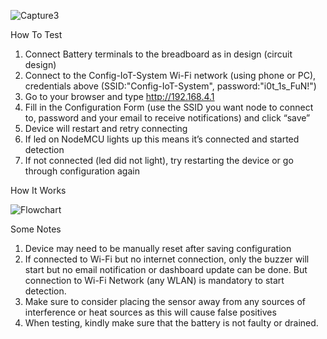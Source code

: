 
![Capture3](https://github.com/user-attachments/assets/030f977b-37d4-4033-9435-96efa15aa4c3)


How To Test
1)	Connect Battery terminals to the breadboard as in design (circuit design)
2)	Connect to the Config-IoT-System Wi-Fi network (using phone or PC), credentials above (SSID:"Config-IoT-System", password:"i0t_1s_FuN!")
3)	Go to your browser and type http://192.168.4.1 
4)	Fill in the Configuration Form (use the SSID you want node to connect to, password and your email to receive notifications) and click “save”
5)	Device will restart and retry connecting 
6)	If led on NodeMCU lights up this means it’s connected and started detection
7)	If not connected (led did not light), try restarting the device or go through configuration again


How It Works

![Flowchart](https://github.com/user-attachments/assets/c3a76ccc-593f-4268-b75c-370ec99a97ea)

Some Notes
1) Device may need to be manually reset after saving configuration
2) If connected to Wi-Fi but no internet connection, only the buzzer will start but no email
notification or dashboard update can be done. But connection to Wi-Fi Network (any
WLAN) is mandatory to start detection.
3) Make sure to consider placing the sensor away from any sources of interference or heat
sources as this will cause false positives
4) When testing, kindly make sure that the battery is not faulty or drained.
